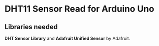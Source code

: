 # DHT11 Sensor Read for Arduino Uno

## Libraries needed
**DHT Sensor Library** and **Adafruit Unified Sensor** by Adafruit.
